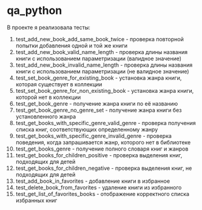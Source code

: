 # qa_python
В проекте я реализовала тесты:
1) test_add_new_book_add_same_book_twice - проверка повторной попытки добавления одной и той же книги
2) test_add_new_book_valid_name_length - проверка длины названия книги с использованием параметризации (валидное значение)
3) test_add_new_book_invalid_name_length - проверка длины названия книги с использованием параметризации (не валидное значение)
4) test_set_book_genre_for_existing_book - установка жанра книги, которая существует в коллекции
5) test_set_book_genre_for_non_existing_book - установка жанра книги, которой нет в коллекции
6) test_get_book_genre - получение жанра книги по её названию
7) test_get_book_genre_no_genre_set - получение жанра книги без установленного жанра
8) test_get_books_with_specific_genre_valid_genre - проверка получения списка книг, соответствующих определенному жанру
9) test_get_books_with_specific_genre_invalid_genre - проверка поведения, когда запрашивается жанр, которого нет в библиотеке
10) test_get_books_genre - получение полного словаря книг и жанров
11) test_get_books_for_children_positive - проверка выделения книг, подходящих для детей
12) test_get_books_for_children_negative - проверка выделения книг, не подходящих для детей
13) test_add_book_in_favorites - добавление книги в избранное
14) test_delete_book_from_favorites - удаление книги из избранного
15) test_get_list_of_favorites_books - отображение корректного списка избранных книг
